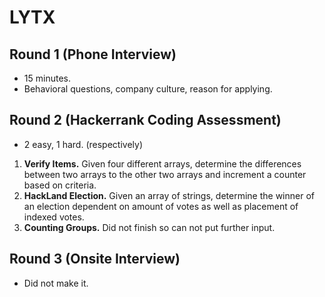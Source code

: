 # LYTX

## Round 1 (Phone Interview)

- 15 minutes.
- Behavioral questions, company culture, reason for applying.

## Round 2 (Hackerrank Coding Assessment)

- 2 easy, 1 hard. (respectively)

1. **Verify Items.** Given four different arrays, determine the differences between two arrays to the other two arrays and increment a counter based on criteria.
2. **HackLand Election.** Given an array of strings, determine the winner of an election dependent on amount of votes as well as placement of indexed votes.
3. **Counting Groups.** Did not finish so can not put further input.

## Round 3 (Onsite Interview)

- Did not make it.
